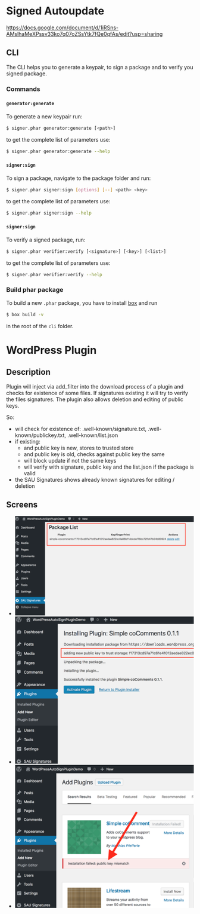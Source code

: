 # Signed Autoupdate

https://docs.google.com/document/d/1iRSns-AMslhaMeXPssv33ko7q07oZSsYtk7fQe0qfAs/edit?usp=sharing

## CLI

The CLI helps you to generate a keypair, to sign a package and to verify you signed package.

### Commands

#### `generator:generate`

To generate a new keypair run:

```bash
$ signer.phar generator:generate [<path>]
```

to get the complete list of parameters use:

```bash
$ signer.phar generator:generate --help
```

#### `signer:sign`

To sign a package, navigate to the package folder and run:

```bash
$ signer.phar signer:sign [options] [--] <path> <key>
```

to get the complete list of parameters use:

```bash
$ signer.phar signer:sign --help
```

#### `signer:sign`

To verify a signed package, run:

```bash
$ signer.phar verifier:verify [<signature>] [<key>] [<list>]
```

to get the complete list of parameters use:

```bash
$ signer.phar verifier:verify --help
```

### Build phar package

To build a new `.phar` package, you have to install [box](https://github.com/box-project/box2#as-a-global-composer-install) and run

```bash
$ box build -v
```

in the root of the `cli` folder.

# WordPress Plugin

## Description

Plugin will inject via add_filter into the download process of a plugin and checks for existence of some files. If 
signatures existing it will try to verify the files signatures. The plugin also allows deletion and editing of public
keys.

So:

- will check for existence of: .well-known/signature.txt, .well-known/publickey.txt, .well-known/list.json
- if existing:
  - and public key is new, stores to trusted store
  - and public key is old, checks against public key the same
  - will block update if not the same keys
  - will verify with signature, public key and the list.json if the package is valid
- the SAU Signatures shows already known signatures for editing / deletion


## Screens

* ![Package List View](doc/package-list-view.png)
* ![New Key Add During First Install](doc/new-key-found.png)
* ![Reject Installation on Error](doc/installation-rejected-key-mismatch.png)
